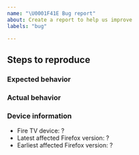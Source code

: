 ```yaml
---
name: "\U0001F41E Bug report"
about: Create a report to help us improve
labels: "bug"

---
```


## Steps to reproduce

### Expected behavior

### Actual behavior

### Device information
* Fire TV device: ?
* Latest affected Firefox version: ?
* Earliest affected Firefox version: ?
